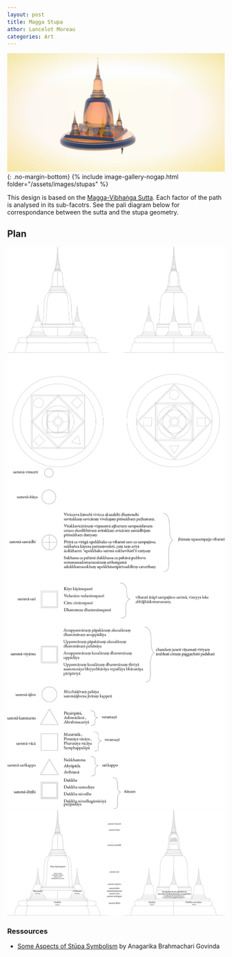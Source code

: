 ```yaml
---
layout: post
title: Magga Stupa
athor: Lancelot Moreau
categories: Art
---
```


![sutpa1](/assets/images/stupaa.jpg){: .no-margin-bottom}
{% include image-gallery-nogap.html folder="/assets/images/stupas" %}

This design is based on the [Magga-Vibhaṅga Sutta](https://www.dhammatalks.org/suttas/SN/SN45_8.html). Each factor of the path is analysed in its sub-facotrs. See the pali diagram below for correspondance between the sutta and the stupa geometry.

## Plan 

![sutpa6](/assets/images/stupatop.png)
![sutpa4](/assets/images/stupa2.png)
![sutpa5](/assets/images/stupafront.png)

### Ressources

- [Some Aspects of Stūpa Symbolism](https://architexturez.net/doc/az-cf-171197) by Anagarika Brahmachari Govinda
